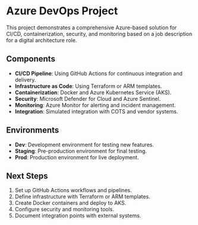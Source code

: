 # Azure DevOps Project

This project demonstrates a comprehensive Azure-based solution for CI/CD, containerization, security, and monitoring based on a job description for a digital architecture role.

## Components

- **CI/CD Pipeline**: Using GitHub Actions for continuous integration and delivery.
- **Infrastructure as Code**: Using Terraform or ARM templates.
- **Containerization**: Docker and Azure Kubernetes Service (AKS).
- **Security**: Microsoft Defender for Cloud and Azure Sentinel.
- **Monitoring**: Azure Monitor for alerting and incident management.
- **Integration**: Simulated integration with COTS and vendor systems.

## Environments

- **Dev**: Development environment for testing new features.
- **Staging**: Pre-production environment for final testing.
- **Prod**: Production environment for live deployment.

## Next Steps

1. Set up GitHub Actions workflows and pipelines.
2. Define infrastructure with Terraform or ARM templates.
3. Create Docker containers and deploy to AKS.
4. Configure security and monitoring tools.
5. Document integration points with external systems.
